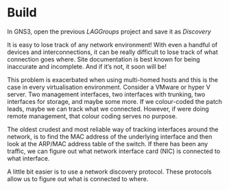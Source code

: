 # Build

In GNS3, open the previous _LAGGroups_ project and save it as _Discovery_

It is easy to lose track of any network environment! With even a handful of devices and interconnections, it can be really difficult to lose track of what connection goes where. Site documentation is best known for being inaccurate and incomplete. And if it’s not, it soon will be!

This problem is exacerbated when using multi-homed hosts and this is the case in every virtualisation environment. Consider a VMware or hyper V server. Two management interfaces, two interfaces with trunking, two interfaces for storage, and maybe some more. If we colour-coded the patch leads, maybe we can track what we connected. However, if were doing remote management, that colour coding serves no purpose.

The oldest crudest and most reliable way of tracking interfaces around the network, is to find the MAC address of the underlying interface and then look at the ARP/MAC address table of the switch. If there has been any traffic, we can figure out what network interface card (NIC) is connected to what interface.

A little bit easier is to use a network discovery protocol. These protocols allow us to figure out what is connected to where.
